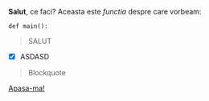 
**Salut**, ce faci?
Aceasta este *functia* despre care vorbeam:

    def main():

> SALUT

 - [x] ASDASD

> Blockquote

[Apasa-ma!](google.ro)
